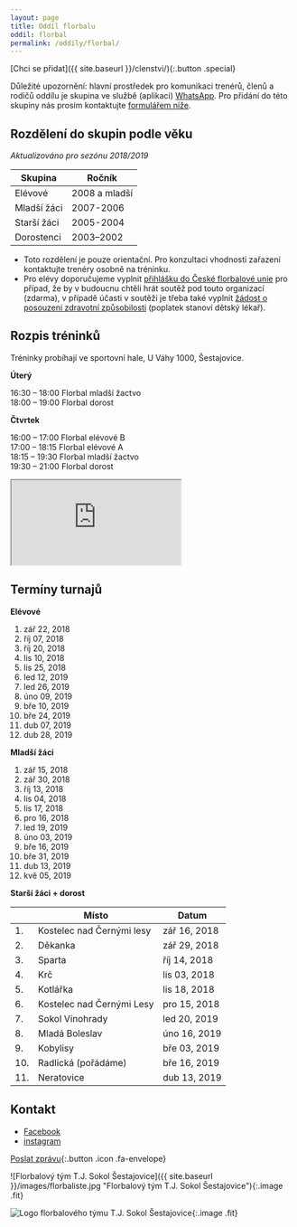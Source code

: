 ```yaml
---
layout: page
title: Oddíl florbalu
oddil: florbal
permalink: /oddily/florbal/
---
```


[Chci se přidat]({{ site.baseurl }}/clenstvi/){:.button .special}

Důležité upozornění: hlavní prostředek pro komunikaci trenérů, členů a rodičů oddílu je skupina ve službě (aplikaci) [WhatsApp](https://www.whatsapp.com/?l=cs). Pro přidání do této skupiny nás prosím kontaktujte [formulářem níže](#napiste-nam).

## Rozdělení do skupin podle věku

_Aktualizováno pro sezónu 2018/2019_

|   Skupina   |     Ročník    |
|-------------|---------------|
| Elévové     | 2008 a mladší |
| Mladší žáci | 2007-2006     |
| Starší žáci | 2005-2004     |
| Dorostenci  | 2003–2002     |

* Toto rozdělení je pouze orientační. Pro konzultaci vhodnosti zařazení kontaktujte trenéry osobně na tréninku.
* Pro elévy doporučujeme vyplnit [přihlášku do České florbalové unie](https://www.ceskyflorbal.cz/dms/serve/assigned-file/1544/) pro případ, že by v budoucnu chtěli hrát soutěž pod touto organizací (zdarma), v případě účasti v soutěži je třeba také vyplnit [žádost o posouzení zdravotní způsobilosti](https://www.ceskyflorbal.cz/dms/serve/assigned-file/1473/1447) (poplatek stanoví dětský lékař).

## Rozpis tréninků

Tréninky probíhají ve sportovní hale, U Váhy 1000, Šestajovice.

**Úterý**

16:30 – 18:00 Florbal mladší žactvo  
18:00 – 19:00 Florbal dorost

**Čtvrtek**

16:00 – 17:00 Florbal elévové B  
17:00 – 18:15 Florbal elévové A  
18:15 – 19:30 Florbal mladší žactvo  
19:30 – 21:00 Florbal dorost

<div class="embed-responsive embed-responsive-16by9">
  <iframe class="embed-responsive-item" src="https://www.notion.so/chytroun/2555b5f581614e8c8d1672b8fe39093a?v=0a141ad599184ed99c120c35aa41b8a3" allowfullscreen></iframe>
</div>


## Termíny turnajů

**Elévové**

1. zář 22, 2018
2. říj 07, 2018
3. říj 20, 2018
4. lis 10, 2018
5. lis 25, 2018
6. led 12, 2019
7. led 26, 2019
8. úno 09, 2019
9. bře 10, 2019
10. bře 24, 2019
11. dub 07, 2019
12. dub 28, 2019

**Mladší žáci**

1. zář 15, 2018
2. zář 30, 2018
3. říj 13, 2018
4. lis 04, 2018
5. lis 17, 2018
6. pro 16, 2018
7. led 19, 2019
8. úno 03, 2019
9. bře 16, 2019
10. bře 31, 2019
11. dub 13, 2019
12. kvě 05, 2019

**Starší žáci + dorost**

|     |             Místo             |    Datum     |
|-----|-------------------------------|--------------|
|  1. | Kostelec nad Černými lesy     | zář 16, 2018 |
|  2. | Děkanka                       | zář 29, 2018 |
|  3. | Sparta                        | říj 14, 2018 |
|  4. | Krč                           | lis 03, 2018 |
|  5. | Kotlářka                      | lis 18, 2018 |
|  6. | Kostelec nad Černými Lesy     | pro 15, 2018 |
|  7. | Sokol Vinohrady               | led 20, 2019 |
|  8. | Mladá Boleslav                | úno 16, 2019 |
|  9. | Kobylisy                      | bře 03, 2019 |
| 10. | Radlická (pořádáme)           | bře 16, 2019 |
| 11. | Neratovice                    | dub 13, 2019 |

## Kontakt

* [Facebook](https://www.facebook.com/sestajoviceflorbal/)
* [instagram](https://www.instagram.com/tjsokolsestajovice/)

[Poslat zprávu](#napiste-nam){:.button .icon .fa-envelope}

![Florbalový tým T.J. Sokol Šestajovice]({{ site.baseurl }}/images/florbaliste.jpg "Florbalový tým T.J. Sokol Šestajovice"){:.image .fit}

![Logo florbalového týmu T.J. Sokol Šestajovice]({{relative}}/images/logo-florbal-hor.jpeg){:.image .fit}

